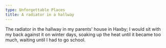 ```yaml
---
type: Unforgettable Places
title: A radiator in a hallway
---
```


The radiator in the hallway in my parents' house in Haxby; I would sit with my back against it on winter days, soaking up the heat until it became too much, waiting until I had to go school.
